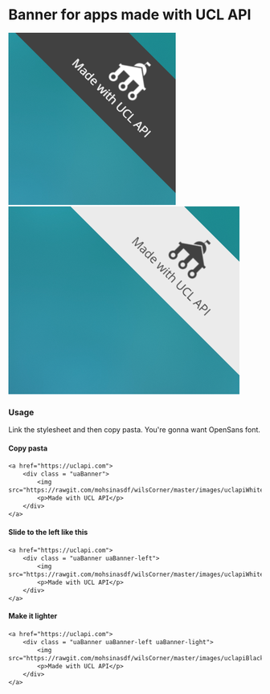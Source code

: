 # Banner for apps made with UCL API
![Default dark version](https://github.com/mohsinasdf/wilsCorner/blob/master/screenshots/dark.png?raw=true)
![Light version](https://github.com/mohsinasdf/wilsCorner/blob/master/screenshots/light.png?raw=true)

### Usage
Link the stylesheet and then copy pasta. You're gonna want OpenSans font.

#### Copy pasta
```
<a href="https://uclapi.com">
    <div class = "uaBanner">
        <img src="https://rawgit.com/mohsinasdf/wilsCorner/master/images/uclapiWhite.png"/>
        <p>Made with UCL API</p>
    </div>
</a>
```

#### Slide to the left like this
```
<a href="https://uclapi.com">
    <div class = "uaBanner uaBanner-left">
        <img src="https://rawgit.com/mohsinasdf/wilsCorner/master/images/uclapiWhite.png"/>
        <p>Made with UCL API</p>
    </div>
</a>
```

#### Make it lighter

```
<a href="https://uclapi.com">
    <div class = "uaBanner uaBanner-left uaBanner-light">
        <img src="https://rawgit.com/mohsinasdf/wilsCorner/master/images/uclapiBlack.png"/>
        <p>Made with UCL API</p>
    </div>
</a>
```

